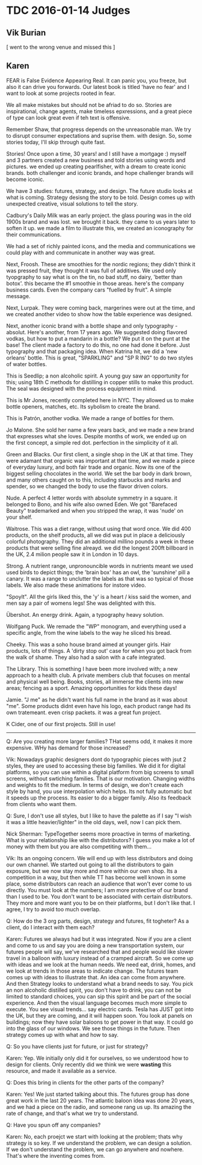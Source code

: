 # TDC 2016-01-14 Judges

## Vik Burian

[ went to the wrong venue and missed this ]

## Karen

FEAR is False Evidence Appearing Real. It can panic you, you freeze, but also it can drive you forwards. Our latest book is titled 'have no fear' and I want to look at some projects rooted in fear. 

We all make mistakes but should not be afriad to do so. Stories are inspirational, change agents, make timeless epxressions, and a great piece of type can look great even if teh text is offensive. 

Remember Shaw, that progress depends on the unreasonable man. We try to disrupt consumer expectations and suprise them. with design. So, some stories today, I'll skip through quite fast. 

Stories! Once upon a time, 30 years! and I still have a mortgage :) myself and 3 partners created a new business and told stories using words and pictures. we ended up creating pearlfisher, with a dream to create iconic brands. both challenger and iconic brands, and hope challenger brands will become iconic. 

We have 3 studies: futures, strategy, and design. The future studio looks at what is coming. Strategy desisng the story to be told. Design comes up with unexpected creative, visual solutions to tell the story. 

Cadbury's Daily Milk was an early project. the glass pouring was in the old 1900s brand and was lost. we brought it back. they came to us years later to soften it up. we made a film to illustrate this, we created an iconography for their communications. 

We had a set of richly painted icons, and the media and communications we could play with and communicate in another way was great. 

Next, Froosh. These are smoothies for the nordic regions; they didn't think it was pressed fruit, they thought it was full of additives. We used only tyopgraphy to say what is on the tin, no bad stuff, no dairy, 'better than botox'. this became the #1 smoothie in those areas. here's the company business cards. Even the company cars "fuelled by fruit". A simple message. 

Next, Lurpak. They were coming back, margerines were out at the time, and we created another video to show how the table experience was designed. 

Next, another iconic brand with a bottle shape and only typography - absolut. Here's another, from 17 years ago. We suggested doing flavored vodkas, but how to put a mandarin in a bottle? We put it on the punt at the base! The client made a factory to do this, no one had done it before. Just typography and that packaging idea. When Katrina hit, we did a 'new orleans' bottle. This is great, "SPARKLING" and "SP R  ING" to do two styles of water bottles. 

This is Seedlip; a non alcoholic spirit. A young guy saw an opportunity for this; using 18th C methods for distilling in copper stills to make this product. The seal was designed with the process equiptment in mind. 

This is Mr Jones, recently completed here in NYC. They allowed us to make bottle openers, matches, etc. Its sybolism to create the brand. 

This is Patrón, another vodka. We made a range of bottles for them. 

Jo Malone. She sold her name a few years back, and we made a new brand that expresses what she loves. Despite months of work, we ended up on the first concept, a simple red dot. perfection in the simplicity of it all. 

Green and Blacks. Our first client, a single shop in the UK at that time. They were adamant that organic was important at that time, and we made a piece of everyday luxury, and both fair trade and organic. Now its one of the biggest selling chocolates in the world. We set the bar body in dark brown, and many others caught on to this, including starbucks and marks and spender, so we changed the body to use the flavor driven colors. 

Nude. A perfect 4 letter words with absolute symmetry in a square. it belonged to Bono, and his wife also owned Eden. We got "Barefaced Beauty" trademarked and when you stripped the wrap, it was 'nude' on your shelf. 

Waitrose. This was a diet range, without using that word once. We did 400 products, on the shelf products, all we did was put in place a deliciously colorful photography. They did an additional millino pounds a week in these products that were selling fine alreayd. we did the longest 200ft billboard in the UK, 2.4 milion people saw it in London in 10 days. 

Strong. A nutrient range, unpronouncible words in nutrients meant we used used birds to depict things; the 'brain box' has an owl, the 'sunshine' pill a canary. It was a range to unclutter the labels as that was so typical of those labels. We also made these animations for instore video. 

"Spoylt". All the girls liked this, the 'y' is a heart / kiss said the women, and men say a pair of womens legs! She was delighted with this. 

Übershot. An energy drink. Again, a typography heavy solution. 

Wolfgang Puck. We remade the "WP" monogram, and everything used a specific angle, from the wine labels to the way he sliced his bread. 

Cheeky. This was a soho house brand aimed at younger girls. Hair products, lots of things. A 'dirty stop out' case for when you got back from the walk of shame. They also had a salon with a cafe integrated. 

The Library. This is something I have been more involved with; a new approach to a health club. A private members club that focuses on mental and physical well being. Books, stories, all immerse the clients into new areas; fencing as a sport. Amazing opportunities for kids these days! 

Jamie. "J me" as he didn't want his full name in the brand as it was about "me". Some products didnt even have his logo, each product range had its own tratemeant. even crisp packets. it was a great fun project. 

K Cider, one of our first projects. Still in use! 

* * * 

Q: Are you creating more larger families? THat seems odd, it makes it more expensive. WHy has demand for those increased?

Vik: Nowadays graphic designers dont do typographic pieces with jsut 2 styles, they are used to accessing these big families. We did it for digital platforms, so you can use within a digital platform from big screens to small screens, without swtiching families. That is our motivation. Changing widths and weights to fit the medium. In terms of design, we don't create each style by hand, you use interpolation which helps. Its not fully automatic but it speeds up the process. Its easier to do a bigger family. Also its feedback from clients who want them. 

Q: Sure, I don't use all styles, but I like to have the palette as if I say "I wish it was a little heavier/lighter" in the old days, well, now I can pick them.  

Nick Sherman: TypeTogether seems more proactive in terms of marketing. What is your relationship like with the distributors? I guess you make a lot of money with them but you are also competiting with them...

Vik: Its an ongoing concern. We will end up with less distributors and doing our own channel. We started out going to all the distributors to gain exposure, but we now stay more and more within our own shop. Its a competition in a way, but then while TT has become well known in some place, some distributors can reach an audience that won't ever come to us directly. You must look at the numbers; I am more protective of our brand than I used to be. You don't want to be associated with certain distributors. They more and more want you to be on their platforms, but I don't like that. I agree, I try to avoid too much overlap. 

Q: How do the 3 org parts, design, strategy and futures, fit togheter? As a client, do I interact with them each?

Karen: Futures we always had but it was integrated. Now if you are a client and come to us and say you are doing a new transportation system, our futures people will say, we've researched that and people would like slower travel in a balloon with luxury instead of a cramped aircraft. So we come up with ideas and we look at the human needs. We need eat, drink, homes, and we look at trends in those areas to indicate change. The futures team comes up with ideas to illustrate that. An idea can come from anywhere. And then Strategy looks to understand what a brand needs to say. You pick an non alcoholic distilled spirit, you don't have to drink, you can not be limited to standard choices, you can sip this spirit and be part of the social experience. And then the visual language becomes much more simple to execute. You see visual trends... say electric cards. Tesla has JUST got into the UK, but they are coming, and it will happen soon. You look at panels on buildings; now they have solar baloons to get power in that way. It could go into the glass of our windows. We see those things in the future. Then strategy comes up with what and how to say. 

Q: So you have clients just for future, or just for strategy?

Karen: Yep. We initially only did it for ourselves, so we understood how to design for clients. Only recently did we think we were **wasting** this resource, and made it available as a service. 

Q: Does this bring in clients for the other parts of the company?

Karen: Yes! We just started talking about this. The futures group has done great work in the last 20 years. The atlantic baloon idea was done 20 years, and we had a piece on the radio, and someone rang us up. Its amazing the rate of change, and that's what we try to understand. 

Q: Have you spun off any companies?

Karen: No, each proejct we start with looking at the problem; thats why strategy is so key. If we understand the problem, we can design a solution. If we don't understand the problem, we can go anywhere and nowhere. That's where the inventing comes from. 

